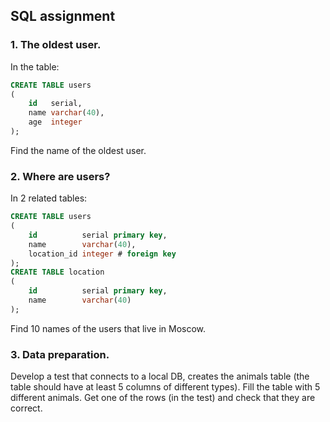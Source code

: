 ## SQL assignment

### 1. The oldest user.
In the table:
```sql
CREATE TABLE users
(
    id   serial,
    name varchar(40),
    age  integer
);
```
Find the name of the oldest user.

### 2. Where are users?
In 2 related tables:
```sql
CREATE TABLE users
(
    id          serial primary key,
    name        varchar(40),
    location_id integer # foreign key
);
CREATE TABLE location
(
    id          serial primary key,
    name        varchar(40)
);
```
Find 10 names of the users that live in Moscow.

### 3. Data preparation.
Develop a test that connects to a local DB, creates the animals table (the table should have at least 5 columns of different types).
Fill the table with 5 different animals.
Get one of the rows (in the test) and check that they are correct.

